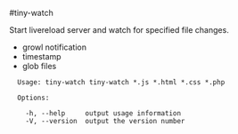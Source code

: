 #tiny-watch

Start livereload server and watch for specified file changes.

* growl notification
* timestamp
* glob files

```
  Usage: tiny-watch tiny-watch *.js *.html *.css *.php

  Options:

    -h, --help     output usage information
    -V, --version  output the version number
```
